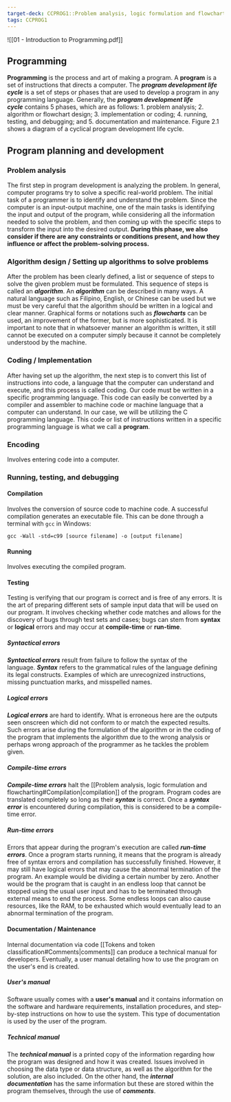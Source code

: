 ```yaml
---
target-deck: CCPROG1::Problem analysis, logic formulation and flowcharting
tags: CCPROG1
---
```


![[01 - Introduction to Programming.pdf]]

## Programming

**Programming** is the process and art of making a program. A **program** is a set of instructions that directs a computer. The _**program development life cycle**_ is a set of steps or phases that are used to develop a program in any programming language. Generally, the _**program development life cycle**_ contains 5 phases, which are as follows: 1. problem analysis; 2. algorithm or flowchart design; 3. implementation or coding; 4. running, testing, and debugging; and 5. documentation and maintenance. Figure 2.1 shows a diagram of a cyclical program development life cycle.
<!--ID: 1694694364008-->

## Program planning and development

### Problem analysis

The first step in program development is analyzing the problem. In general, computer programs try to solve a specific real-world problem. The initial task of a programmer is to identify and understand the problem. Since the computer is an input-output machine, one of the main tasks is identifying the input and output of the program, while considering all the information needed to solve the problem, and then coming up with the specific steps to transform the input into the desired output. **During this phase, we also consider if there are any constraints or conditions present, and how they influence or affect the problem-solving process.**
<!--ID: 1694694364012-->

### Algorithm design / Setting up algorithms to solve problems

After the problem has been clearly defined, a list or sequence of steps to solve the given problem must be formulated. This sequence of steps is called an _**algorithm**_.
An _**algorithm**_ can be described in many ways. A natural language such as Filipino, English, or Chinese can be used but we must be very careful that the algorithm should be written in a logical and clear manner. Graphical forms or notations such as **_flowcharts_** can be used, an improvement of the former, but is more sophisticated. It is important to note that in whatsoever manner an algorithm is written, it still cannot be executed on a computer simply because it cannot be completely understood by the machine.
<!--ID: 1694694364016-->

### Coding / Implementation

After having set up the algorithm, the next step is to convert this list of instructions into code, a language that the computer can understand and execute, and this process is called coding.
Our code must be written in a specific programming language. This code can easily be converted by a compiler and assembler to machine code or machine language that a computer can understand. In our case, we will be utilizing the C programming language. This code or list of instructions written in a specific programming language is what we call a **program**.
<!--ID: 1694694364021-->

### Encoding

Involves entering code into a computer.
<!--ID: 1694694364024-->

### Running, testing, and debugging

#### Compilation

Involves the conversion of source code to machine code. A successful compilation generates an executable file. This can be done through a terminal with `gcc` in Windows:
```
gcc -Wall -std=c99 [source filename] -o [output filename]
```
<!--ID: 1694694364028-->

#### Running

Involves executing the compiled program.
<!--ID: 1694694364032-->

#### Testing

Testing is verifying that our program is correct and is free of any errors. It is the art of preparing different sets of sample input data that will be used on our program. It involves checking whether code matches and allows for the discovery of bugs through test sets and cases; bugs can stem from **syntax** or **logical** errors and may occur at **compile-time** or **run-time**.
<!--ID: 1694694364035-->

##### Syntactical errors

_**Syntactical errors**_ result from failure to follow the syntax of the language. _**Syntax**_ refers to the grammatical rules of the language defining its legal constructs. Examples of which are unrecognized instructions, missing punctuation marks, and misspelled names.
<!--ID: 1694694364040-->

##### Logical errors

_**Logical errors**_ are hard to identify. What is erroneous here are the outputs seen onscreen which did not conform to or match the expected results. Such errors arise during the formulation of the algorithm or in the coding of the program that implements the algorithm due to the wrong analysis or perhaps wrong approach of the programmer as he tackles the problem given.
<!--ID: 1694694364044-->

##### Compile-time errors

_**Compile-time errors**_ halt the [[Problem analysis, logic formulation and flowcharting#Compilation|compilation]] of the program. Program codes are translated completely so long as their _**syntax**_ is correct. Once a **_syntax error_** is encountered during compilation, this is considered to be a compile-time error.
<!--ID: 1694694364047-->

##### Run-time errors

Errors that appear during the program's execution are called _**run-time errors**_. Once a program starts running, it means that the program is already free of syntax errors and compilation has successfully finished. However, it may still have logical errors that may cause the abnormal termination of the program. An example would be dividing a certain number by zero. Another would be the program that is caught in an endless loop that cannot be stopped using the usual user input and has to be terminated through external means to end the process. Some endless loops can also cause resources, like the RAM, to be exhausted which would eventually lead to an abnormal termination of the program.
<!--ID: 1694694364050-->

#### Documentation / Maintenance

Internal documentation via code [[Tokens and token classification#Comments|comments]] can produce a technical manual for developers. Eventually, a user manual detailing how to use the program on the user's end is created.
<!--ID: 1694694364052-->

##### User's manual

Software usually comes with a **user's manual** and it contains information on the software and hardware requirements, installation procedures, and step-by-step instructions on how to use the system. This type of documentation is used by the user of the program.
<!--ID: 1694694364055-->

##### Technical manual

The _**technical manual**_ is a printed copy of the information regarding how the program was designed and how it was created. Issues involved in choosing the data type or data structure, as well as the algorithm for the solution, are also included. On the other hand, the _**internal documentation**_ has the same information but these are stored within the program themselves, through the use of **_comments_**.
<!--ID: 1694694364058-->
